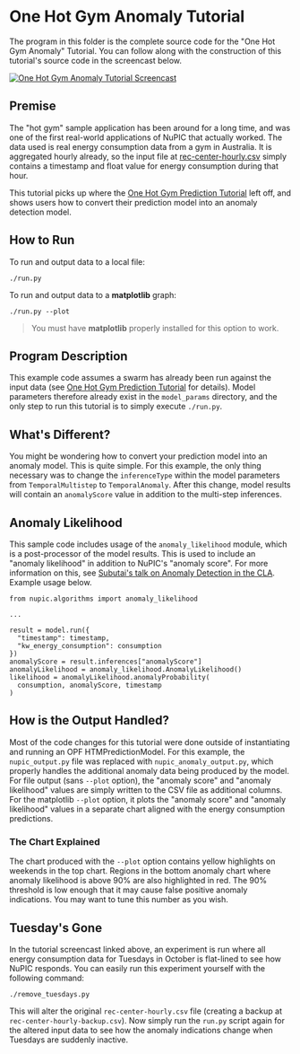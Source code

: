 # One Hot Gym Anomaly Tutorial

The program in this folder is the complete source code for the "One Hot Gym Anomaly" Tutorial. You can follow along with the construction of this tutorial's source code in the screencast below.

[![One Hot Gym Anomaly Tutorial Screencast](http://img.youtube.com/vi/1fU2Mw_l7ro/hqdefault.jpg)](http://www.youtube.com/watch?v=1fU2Mw_l7ro)

## Premise

The "hot gym" sample application has been around for a long time, and was one of the first real-world applications of NuPIC that actually worked. The data used is real energy consumption data from a gym in Australia. It is aggregated hourly already, so the input file at [rec-center-hourly.csv](rec-center-hourly.csv) simply contains a timestamp and float value for energy consumption during that hour.

This tutorial picks up where the [One Hot Gym Prediction Tutorial](../../prediction/one_gym/README.md) left off, and shows users how to convert their prediction model into an anomaly detection model.

## How to Run

To run and output data to a local file:

    ./run.py

To run and output data to a **matplotlib** graph:

    ./run.py --plot

> You must have **matplotlib** properly installed for this option to work.

## Program Description

This example code assumes a swarm has already been run against the input data (see [One Hot Gym Prediction Tutorial](../../prediction/one_gym/README.md) for details). Model parameters therefore already exist in the `model_params` directory, and the only step to run this tutorial is to simply execute `./run.py`.

## What's Different?

You might be wondering how to convert your prediction model into an anomaly model. This is quite simple. For this example, the only thing necessary was to change the `inferenceType` within the model parameters from `TemporalMultistep` to `TemporalAnomaly`. After this change, model results will contain an `anomalyScore` value in addition to the multi-step inferences.

## Anomaly Likelihood

This sample code includes usage of the `anomaly_likelihood` module, which is a post-processor of the model results. This is used to include an "anomaly likelihood" in addition to NuPIC's "anomaly score". For more information on this, see [Subutai's talk on Anomaly Detection in the CLA](https://www.youtube.com/watch?v=nVCKjZWYavM). Example usage below.

```
from nupic.algorithms import anomaly_likelihood

...

result = model.run({
  "timestamp": timestamp,
  "kw_energy_consumption": consumption
})
anomalyScore = result.inferences["anomalyScore"]
anomalyLikelihood = anomaly_likelihood.AnomalyLikelihood()
likelihood = anomalyLikelihood.anomalyProbability(
  consumption, anomalyScore, timestamp
)

```

## How is the Output Handled?

Most of the code changes for this tutorial were done outside of instantiating and running an OPF HTMPredictionModel. For this example, the `nupic_output.py` file was replaced with `nupic_anomaly_output.py`, which properly handles the additional anomaly data being produced by the model. For file output (sans `--plot` option), the "anomaly score" and "anomaly likelihood" values are simply written to the CSV file as additional columns. For the matplotlib `--plot` option, it plots the "anomaly score" and "anomaly likelihood" values in a separate chart aligned with the energy consumption predictions.

### The Chart Explained

The chart produced with the `--plot` option contains yellow highlights on weekends in the top chart. Regions in the bottom anomaly chart where anomaly likelihood is above 90% are also highlighted in red. The 90% threshold is low enough that it may cause false positive anomaly indications. You may want to tune this number as you wish.

## Tuesday's Gone

In the tutorial screencast linked above, an experiment is run where all energy consumption data for Tuesdays in October is flat-lined to see how NuPIC responds. You can easily run this experiment yourself with the following command:

    ./remove_tuesdays.py

This will alter the original `rec-center-hourly.csv` file (creating a backup at `rec-center-hourly-backup.csv`). Now simply run the `run.py` script again for the altered input data to see how the anomaly indications change when Tuesdays are suddenly inactive.
